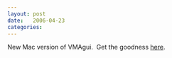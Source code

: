 ```yaml
---
layout: post
date:   2006-04-23
categories:
---
```

New Mac version of VMAgui.&nbsp; Get the goodness <a href="zvm/vma/">here</a>.
